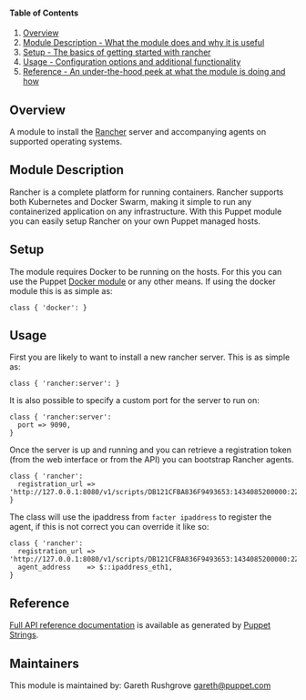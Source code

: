 #### Table of Contents

1. [Overview](#overview)
2. [Module Description - What the module does and why it is useful](#module-description)
3. [Setup - The basics of getting started with rancher](#setup)
4. [Usage - Configuration options and additional functionality](#usage)
5. [Reference - An under-the-hood peek at what the module is doing and how](#reference)

## Overview

A module to install the [Rancher](http://rancher.com/) server and accompanying agents on supported operating systems.

## Module Description

Rancher is a complete platform for running containers. Rancher supports both Kubernetes and Docker Swarm, making it simple to run any containerized application on any infrastructure. With this Puppet module you can easily setup Rancher on your own Puppet managed hosts.

## Setup

The module requires Docker to be running on the hosts. For this you can use the Puppet [Docker module](https://forge.puppetlabs.com/puppetlabs/docker_platform) or any other means. If using the docker module this is as simple as:

```puppet
class { 'docker': }
```

## Usage

First you are likely to want to install a new rancher server. This is as
simple as:

```puppet
class { 'rancher:server': }
```

It is also possible to specify a custom port for the server to run on:

```puppet
class { 'rancher:server':
  port => 9090,
}
```

Once the server is up and running and you can retrieve a registration
token (from the web interface or from the API) you can bootstrap Rancher
agents.

```puppet
class { 'rancher':
  registration_url => 'http://127.0.0.1:8080/v1/scripts/DB121CFBA836F9493653:1434085200000:2ZOwUMd6fIzz44efikGhBP1veo',
}
```

The class will use the ipaddress from `facter ipaddress` to register the
agent, if this is not correct you can override it like so:

```puppet
class { 'rancher':
  registration_url => 'http://127.0.0.1:8080/v1/scripts/DB121CFBA836F9493653:1434085200000:2ZOwUMd6fIzz44efikGhBP1veo',
  agent_address    => $::ipaddress_eth1,
}
```

## Reference

[Full API reference documentation](http://puppetlabs.github.io/puppetlabs-rancher/) is available as generated by [Puppet Strings](https://github.com/puppetlabs/puppetlabs-strings).


## Maintainers

This module is maintained by: Gareth Rushgrove <gareth@puppet.com>

